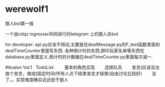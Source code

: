 # werewolf1
狼人bot第一版

一个由cdqz ingresser共同进行的telegram 上的狼人杀bot

for developer:
    api.py应该不用动,主要是在dealMessage.py的F_text函数里面和dealTimeCounter里面写东西.
    各种倒计时的东西,群ID玩家名单等东西在database.py里面定义,倒计时的计数器在dealTimeCounter.py里面每次减一.

#Avalon Vol.1
    TodoList:
        基本的角色实现
        选择队员
        发言(应该没法挨个发言，做成(固定时间/所有人点下结束发言才结束)自由讨论比较好)
        没了。。实现难度确实远远低于狼人
